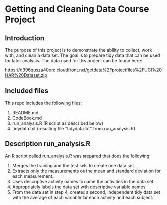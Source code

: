 # Getting and Cleaning Data Course Project

## Introduction
The purpose of this project is to demonstrate the ability to collect, work with, and clean a data set. The goal is to prepare tidy data that can be used for later analysis. The data used for this project can be found here:

https://d396qusza40orc.cloudfront.net/getdata%2Fprojectfiles%2FUCI%20HAR%20Dataset.zip 

## Included files
This repo includes the following files:

1. README.md
2. CodeBook.md
3. run_analysis.R (R script as described below)
4. tidydata.txt (resulting file "tidydata.txt" from run_analysis.R)

## Description run_analysis.R
An R script called run_analysis.R was prepared that does the following:

1. Merges the training and the test sets to create one data set.
2. Extracts only the measurements on the mean and standard deviation for each measurement.
3. Uses descriptive activity names to name the activities in the data set
4. Appropriately labels the data set with descriptive variable names.
5. From the data set in step 4, creates a second, independent tidy data set with the average of each variable for each activity and each  subject.